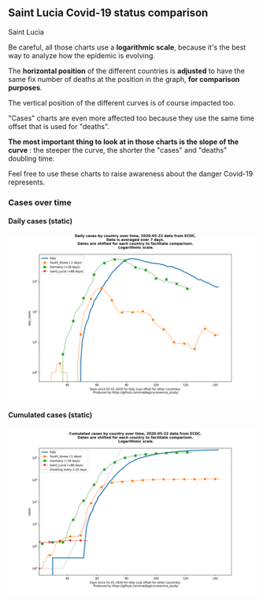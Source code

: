 ## Saint Lucia Covid-19 status comparison 

Saint Lucia



Be careful, all those charts use a **logarithmic scale**, because it's the best way to analyze how the epidemic is evolving.
 
The **horizontal position** of the different countries is **adjusted** to have the same fix number of deaths at the position in the graph, **for comparison purposes**.

The vertical position of the different curves is of course impacted too.

"Cases" charts are even more affected too because they use the same time offset that is used for "deaths".

**The most important thing to look at in those charts is the slope of the curve** : the steeper the curve, the shorter the "cases" and "deaths" doubling time.

Feel free to use these charts to raise awareness about the danger Covid-19 represents. 


 
### Cases over time
 
#### Daily cases (static)
![Saint Lucia covid-19 daily cases static chart](https://raw.githubusercontent.com/madlag/coronavirus_study/master/notebooks/graphs/2020-05-22/countries/Saint_Lucia/2020-05-22_Saint_Lucia_day_cases.png "Saint Lucia covid-19 day_cases static chart")   
 
#### Cumulated cases (static)
![Saint Lucia covid-19 cumulated cases static chart](https://raw.githubusercontent.com/madlag/coronavirus_study/master/notebooks/graphs/2020-05-22/countries/Saint_Lucia/2020-05-22_Saint_Lucia_cases.png "Saint Lucia covid-19 cases static chart")   

